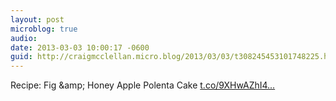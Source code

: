 ```yaml
---
layout: post
microblog: true
audio: 
date: 2013-03-03 10:00:17 -0600
guid: http://craigmcclellan.micro.blog/2013/03/03/t308245453101748225.html
---
```

Recipe: Fig &amp;amp; Honey Apple Polenta Cake [t.co/9XHwAZhI4...](http://t.co/9XHwAZhI4k)
